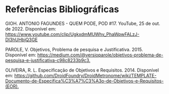 # Referências Bibliográficas

<p>GIOH. ANTONIO FAGUNDES - QUEM PODE, POD #17. YouTube, 25 de out. de 2022. Disponível em: <a href="https://www.youtube.com/clip/UgkxdmMUWhv_PhaWpwFALzJ-DI3hUHbjQ3GE">https://www.youtube.com/clip/UgkxdmMUWhv_PhaWpwFALzJ-DI3hUHbjQ3GE</a></p> 

<p>PAROLE, V. Objetivos, Problema de pesquisa e Justificativa. 2015. Disponível em: <a href="https://medium.com/@versioparole/objetivos-problema-de-pesquisa-e-justificativa-c98c8233b9c3">https://medium.com/@versioparole/objetivos-problema-de-pesquisa-e-justificativa-c98c8233b9c3.</a></p>

<p>OLIVEIRA, R. L. Especificação de Objetivos e Requisitos. 2014. Disponível em:
<a href="https://github.com/DroidFoundry/DroidMetronome/wiki/TEMPLATE-Documento-de-Especifica%C3%A7%C3%A3o-de-Objetivos-e-Requisitos-(EOR)">https://github.com/DroidFoundry/DroidMetronome/wiki/TEMPLATE-Documento-de-Especifica%C3%A7%C3%A3o-de-Objetivos-e-Requisitos-(EOR).</a></p>
